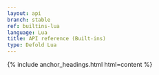 ```yaml
---
layout: api
branch: stable
ref: builtins-lua
language: Lua
title: API reference (Built-ins)
type: Defold Lua
---
```

{% include anchor_headings.html html=content %}